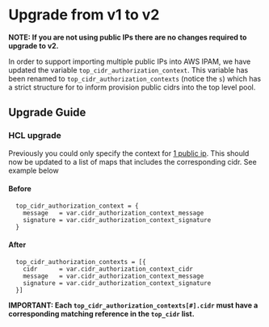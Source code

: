 # Upgrade from v1 to v2

**NOTE: If you are not using public IPs there are no changes required to upgrade to v2.**

In order to support importing multiple public IPs into AWS IPAM, we have updated the variable `top_cidr_authorization_context`. This variable has been renamed to `top_cidr_authorization_contexts` (notice the `s`) which has a strict structure for to inform provision public cidrs into the top level pool.


## Upgrade Guide

### HCL upgrade

Previously you could only specify the context for [1 public ip](https://github.com/aws-ia/terraform-aws-ipam/blob/991dcf02fd2175bd3a6b10a4ee61b01cf89f813d/examples/single_scope_ipv6/main.tf#L15C1-L18C4). This should now be updated to a list of maps that includes the corresponding cidr. See example below


#### Before

```hcl
  top_cidr_authorization_context = {
    message   = var.cidr_authorization_context_message
    signature = var.cidr_authorization_context_signature
  }
```

#### After

```hcl
  top_cidr_authorization_contexts = [{
    cidr      = var.cidr_authorization_context_cidr
    message   = var.cidr_authorization_context_message
    signature = var.cidr_authorization_context_signature
  }]
```

**IMPORTANT: Each `top_cidr_authorization_contexts[#].cidr` must have a corresponding matching reference in the `top_cidr` list.**
